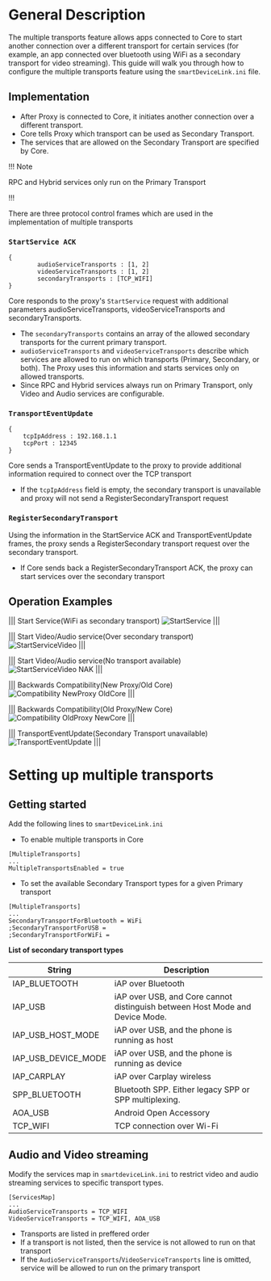 # General Description

The multiple transports feature allows apps connected to Core to start another connection over a different transport for certain services (for example, an app connected over bluetooth using WiFi as a secondary transport for video streaming). This guide will walk you through how to configure the multiple transports feature using the `smartDeviceLink.ini` file.

## Implementation
- After Proxy is connected to Core, it initiates another connection over a different transport.
- Core tells Proxy which transport can be used as Secondary Transport.
- The services that are allowed on the Secondary Transport are specified by Core.

!!! Note

RPC and Hybrid services only run on the Primary Transport

!!!

There are three protocol control frames which are used in the implementation of multiple transports

### `StartService ACK`
```
{
    	audioServiceTransports : [1, 2]
    	videoServiceTransports : [1, 2]
    	secondaryTransports : [TCP_WIFI]
}
```

Core responds to the proxy's `StartService` request with additional parameters audioServiceTransports, videoServiceTransports and secondaryTransports.   

- The `secondaryTransports` contains an array of the allowed secondary transports for the current primary transport. 
- `audioServiceTransports` and `videoServiceTransports` describe which services are allowed to run on which transports (Primary, Secondary, or both). The Proxy uses this information and starts services only on allowed transports.
- Since RPC and Hybrid services always run on Primary Transport, only Video and Audio services are configurable.

### `TransportEventUpdate`
```
{
    tcpIpAddress : 192.168.1.1
    tcpPort : 12345
}
```

Core sends a TransportEventUpdate to the proxy to provide additional information required to connect over the TCP transport  

- If the `tcpIpAddress` field is empty, the secondary transport is unavailable and proxy will not send a RegisterSecondaryTransport request 

### `RegisterSecondaryTransport`

Using the information in the StartService ACK and TransportEventUpdate frames, the proxy sends a RegisterSecondary transport request over the secondary transport.  

- If Core sends back a RegisterSecondaryTransport ACK, the proxy can start services over the secondary transport

## Operation Examples

|||
Start Service(WiFi as secondary transport)
![StartService](./assets/StartService.png)
|||

|||
Start Video/Audio service(Over secondary transport)
![StartServiceVideo](./assets/StartServiceVideo.png)
|||
  
|||
Start Video/Audio service(No transport available)
![StartServiceVideo NAK](./assets/StartServiceNAK_Video.png)
|||  

|||
Backwards Compatibility(New Proxy/Old Core)
![Compatibility NewProxy OldCore](./assets/Compatibility_NP_OC.png)
|||  

|||
Backwards Compatibility(Old Proxy/New Core)
![Compatibility OldProxy NewCore](./assets/Compatibility_OP_NC.png)
|||  

|||
TransportEventUpdate(Secondary Transport unavailable)
![TransportEventUpdate](./assets/TransportEventUpdate_Disconnected.png)
|||

# Setting up multiple transports

## Getting started

Add the following lines to `smartDeviceLink.ini`

- To enable multiple transports in Core

```
[MultipleTransports]
...
MultipleTransportsEnabled = true
```

- To set the available Secondary Transport types for a given Primary transport

```
[MultipleTransports]
...
SecondaryTransportForBluetooth = WiFi
;SecondaryTransportForUSB =
;SecondaryTransportForWiFi =
```

**List of secondary transport types**

| String | Description |
| ------ | ----------- |
|IAP_BLUETOOTH |	iAP over Bluetooth|
|IAP_USB |	iAP over USB, and Core cannot distinguish between Host Mode and Device Mode.|
|IAP_USB_HOST_MODE |	iAP over USB, and the phone is running as host|
|IAP_USB_DEVICE_MODE |	iAP over USB, and the phone is running as device|
|IAP_CARPLAY|	iAP over Carplay wireless|
|SPP_BLUETOOTH|	Bluetooth SPP. Either legacy SPP or SPP multiplexing.|
|AOA_USB|	Android Open Accessory|
|TCP_WIFI|	TCP connection over Wi-Fi|


## Audio and Video streaming

Modify the services map in `smartdeviceLink.ini` to restrict video and audio streaming services to specific transport types.

```
[ServicesMap]
...
AudioServiceTransports = TCP_WIFI
VideoServiceTransports = TCP_WIFI, AOA_USB
```
- Transports are listed in preffered order
- If a transport is not listed, then the service is not allowed to run on that transport
- If the `AudioServiceTransports`/`VideoServiceTransports` line is omitted, service will be allowed to run on the primary transport
